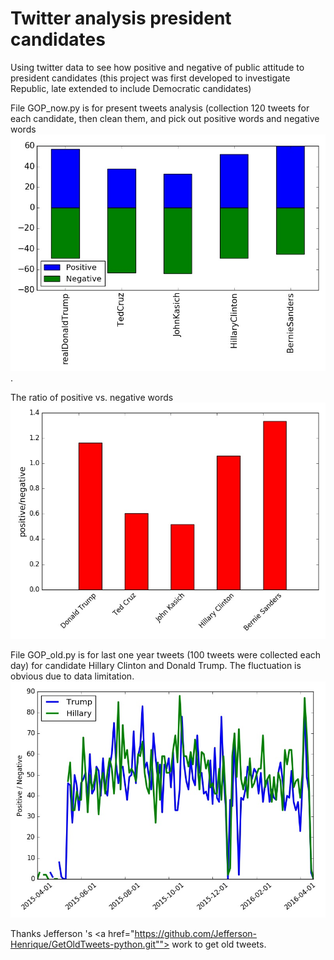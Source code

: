 # Twitter analysis president candidates
Using twitter data to see how positive and negative of public attitude to president candidates (this project was first developed to investigate Republic, late extended to include Democratic candidates)

File GOP_now.py is for present tweets analysis (collection 120 tweets for each candidate, then clean them, and pick out positive words and negative words <IMG SRC="emotional_120.jpg" ALT="Positive words and negative words">.

The ratio of positive vs. negative words <IMG SRC="opinion_120.jpg" ALT="positive words vs negatives">

File GOP_old.py is for last one year tweets (100 tweets were collected each day) for candidate Hillary Clinton and Donald Trump. The fluctuation is obvious due to data limitation. <IMG SRC="one_year_tweets.jpg"> 

Thanks Jefferson 's <a href="https://github.com/Jefferson-Henrique/GetOldTweets-python.git""> work</a> to get old tweets.
